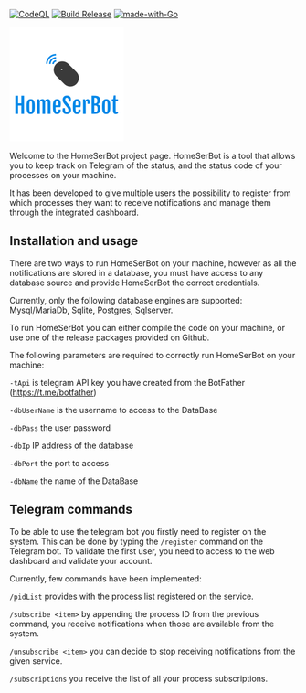 [![CodeQL](https://github.com/netphantom/homeSerBot/actions/workflows/codeql-analysis.yml/badge.svg)](https://github.com/netphantom/homeSerBot/actions/workflows/codeql-analysis.yml)
[![Build Release](https://github.com/netphantom/homeSerBot/actions/workflows/release.yml/badge.svg)](https://github.com/netphantom/homeSerBot/actions/workflows/release.yml)
[![made-with-Go](https://img.shields.io/badge/Made%20with-Go-1f425f.svg)](http://golang.org)


![](docs/img/logo.png)


Welcome to the HomeSerBot project page.
HomeSerBot is a tool that allows you to keep track on Telegram of the status, and the status code of your processes 
on your machine. 

It has been developed to give multiple users the possibility to register from which processes they want to receive
notifications and manage them through the integrated dashboard.

## Installation and usage

There are two ways to run HomeSerBot on your machine, however as all the notifications are stored in a database,
you must have access to any database source and provide HomeSerBot the correct credentials.

Currently, only the following database engines are supported: Mysql/MariaDb, Sqlite, Postgres, Sqlserver.

To run HomeSerBot you can either compile the code on your machine, or use one of the release packages provided
on Github.

The following parameters are required to correctly run HomeSerBot on your machine: 

`-tApi` is telegram API key you have created from the BotFather (https://t.me/botfather)

`-dbUserName` is the username to access to the DataBase 

`-dbPass` the user password  

`-dbIp` IP address of the database 

`-dbPort` the port to access 

`-dbName` the name of the DataBase

## Telegram commands

To be able to use the telegram bot you firstly need to register on the system.
This can be done  by typing the `/register` command on the Telegram bot. 
To validate the first user, you need to access to the web dashboard and validate your account.

Currently, few commands have been implemented:

`/pidList` provides with the process list registered on the service.

`/subscribe <item>` by appending the process ID from the previous command, you receive notifications when those are available from the system.

`/unsubscribe <item>` you can decide to stop receiving notifications from the given service.

`/subscriptions` you receive the list of all your process subscriptions.
